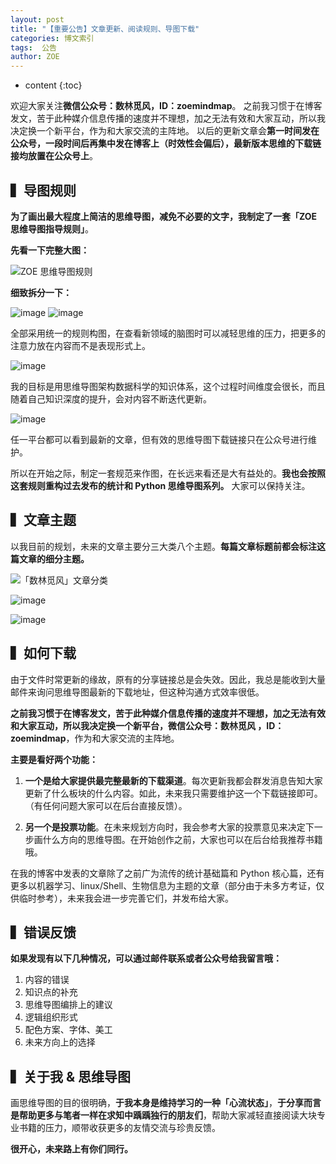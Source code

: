```yaml
---
layout: post
title: "【重要公告】文章更新、阅读规则、导图下载"
categories: 博文索引
tags:  公告
author: ZOE
---
```


* content
{:toc}


欢迎大家关注**微信公众号：数林觅风，ID：zoemindmap**。
之前我习惯于在博客发文，苦于此种媒介信息传播的速度并不理想，加之无法有效和大家互动，所以我决定换一个新平台，作为和大家交流的主阵地。
以后的更新文章会**第一时间发在公众号，一段时间后再集中发在博客上（时效性会偏后），最新版本思维的下载链接均放置在公众号上**。









## ▍导图规则
**为了画出最大程度上简洁的思维导图，减免不必要的文字，我制定了一套「ZOE 思维导图指导规则」**。

**先看一下完整大图：**

![ZOE 思维导图规则](https://ws4.sinaimg.cn/large/006tNc79ly1fpyk8dqe1rj30zh0k40y3.jpg)

**细致拆分一下：**

![image](https://ws2.sinaimg.cn/large/006tKfTcly1fq1p8mvsuqj30go071dgb.jpg)
![image](https://ws4.sinaimg.cn/large/006tKfTcly1fq1p98vppnj30go0gedhe.jpg)

全部采用统一的规则构图，在查看新领域的脑图时可以减轻思维的压力，把更多的注意力放在内容而不是表现形式上。

![image](https://ws4.sinaimg.cn/large/006tKfTcly1fq1pa4e07oj30go0bg3zm.jpg)

我的目标是用思维导图架构数据科学的知识体系，这个过程时间维度会很长，而且随着自己知识深度的提升，会对内容不断迭代更新。 

![image](https://ws1.sinaimg.cn/large/006tKfTcly1fq1parrcsuj30go0c10ty.jpg)

任一平台都可以看到最新的文章，但有效的思维导图下载链接只在公众号进行维护。


所以在开始之际，制定一套规范来作图，在长远来看还是大有益处的。**我也会按照这套规则重构过去发布的统计和 Python 思维导图系列。** 大家可以保持关注。


## ▍文章主题

以我目前的规划，未来的文章主要分三大类八个主题。**每篇文章标题前都会标注这篇文章的细分主题。**

![「数林觅风」文章分类](https://ws4.sinaimg.cn/large/006tNc79ly1fpya233d1aj30pk0bkmyr.jpg)

![image](https://ws1.sinaimg.cn/large/006tKfTcly1fq1pbnbgbgj30go08kgmd.jpg)

![image](https://ws1.sinaimg.cn/large/006tKfTcly1fq1pc7p1fnj30go06n0th.jpg)

## ▍如何下载

由于文件时常更新的缘故，原有的分享链接总是会失效。因此，我总是能收到大量邮件来询问思维导图最新的下载地址，但这种沟通方式效率很低。

**之前我习惯于在博客发文，苦于此种媒介信息传播的速度并不理想，加之无法有效和大家互动，所以我决定换一个新平台，微信公众号：数林觅风 ，ID：zoemindmap**，作为和大家交流的主阵地。

**主要是看好两个功能：**

1. **一个是给大家提供最完整最新的下载渠道**。每次更新我都会群发消息告知大家更新了什么板块的什么内容。如此，未来我只需要维护这一个下载链接即可。（有任何问题大家可以在后台直接反馈）。

2. **另一个是投票功能**。在未来规划方向时，我会参考大家的投票意见来决定下一步画什么方向的思维导图。在开始创作之前，大家也可以在后台给我推荐书籍哦。

在我的博客中发表的文章除了之前广为流传的统计基础篇和 Python 核心篇，还有更多以机器学习、linux/Shell、生物信息为主题的文章（部分由于未多方考证，仅供临时参考），未来我会进一步完善它们，并发布给大家。

## ▍错误反馈
**如果发现有以下几种情况，可以通过邮件联系或者公众号给我留言哦：**

1. 内容的错误
2. 知识点的补充
3. 思维导图编排上的建议
4. 逻辑组织形式
5. 配色方案、字体、美工
6. 未来方向上的选择

## ▍关于我 & 思维导图
画思维导图的目的很明确，**于我本身是维持学习的一种「心流状态」**，**于分享而言是帮助更多与笔者一样在求知中踽踽独行的朋友们**，帮助大家减轻直接阅读大块专业书籍的压力，顺带收获更多的友情交流与珍贵反馈。


**很开心，未来路上有你们同行。**















